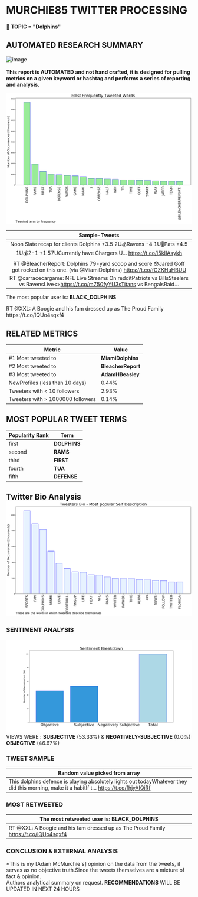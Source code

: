 # MURCHIE85 TWITTER PROCESSING 
&#x1F34E; **TOPIC = "Dolphins"**

## AUTOMATED RESEARCH SUMMARY

![image](https://marketingplatform.google.com/about/static/images/gmp/analytics-smb-benefit.jpg)
<br></br>
<b> This report is AUTOMATED and not hand crafted, it is designed for pulling metrics on a given keyword or hashtag and performs a series of reporting and analysis.</b>



![image](TWEETS.png)



|                **Sample-Tweets**        |
| :-------------: |
| Noon Slate recap for clients Dolphins +3.5 2U💰Ravens -4 1U🚫Pats +4.5 1U💰2-1 +1.57UCurrently have Chargers U… https://t.co/i5kIIAsykh |
| RT @BleacherReport: Dolphins 79-yard scoop and score 😳Jared Goff got rocked on this one. (via @MiamiDolphins) https://t.co/fGZKHuHBUU |
| RT @carracecargame: NFL Live Streams On redditPatriots vs BillsSteelers vs RavensLive&lt;&gt;https://t.co/m750fyYU3sTitans vs BengalsRaid… |

The most popular user is: **BLACK_DOLPHINS**
<div class="alert alert-block alert-danger"> RT @XXL: A Boogie and his fam dressed up as The Proud Family https://t.co/IQUo4sqxf4</div>

## RELATED METRICS<br>
| Metric | Value |
| ------------- | ------------- |
| #1 Most tweeted to  | **MiamiDolphins** |
| #2 Most tweeted to  | **BleacherReport** |
| #3 Most tweeted to  | **AdamHBeasley** |
| NewProfiles (less than 10 days) | 0.44%  |
| Tweeters with < 10 followers  | 2.93%|
| Tweeters with > 1000000 followers  | 0.14%  |



## MOST POPULAR TWEET TERMS 


| Popularity Rank  | Term |
| ------------- | ------------- |
| first  | **DOLPHINS**  |
| second  | **RAMS**  |
| third  | **FIRST** |
| fourth  | **TUA**  |
| fifth  | **DEFENSE**  |


## Twitter Bio Analysis![image](BIO.png)
### SENTIMENT ANALYSIS
![image](sentiment.png)
VIEWS WERE : **SUBJECTIVE**  (53.33%) & **NEGATIVELY-SUBJECTIVE** (0.0%) **OBJECTIVE** (46.67%)

### TWEET SAMPLE 
| Random value picked from array |
| ------------- |
|This dolphins defence is playing absolutely lights out todayWhatever they did this morning, make it a habitIf t… https://t.co/fhjyAIQiRf |

### MOST RETWEETED 

| The most retweeted user is: **BLACK_DOLPHINS**  |
| ------------- |
| RT @XXL: A Boogie and his fam dressed up as The Proud Family https://t.co/IQUo4sqxf4 |

### CONCLUSION & EXTERNAL ANALYSIS

*This is my [Adam McMurchie`s] opinion on the data from the tweets, it serves as no objective truth.Since the tweets themselves are a mixture of fact & opinion.<br>
Authors analytical summary on request.
**RECOMMENDATIONS** WILL BE UPDATED IN NEXT  24 HOURS <br>
